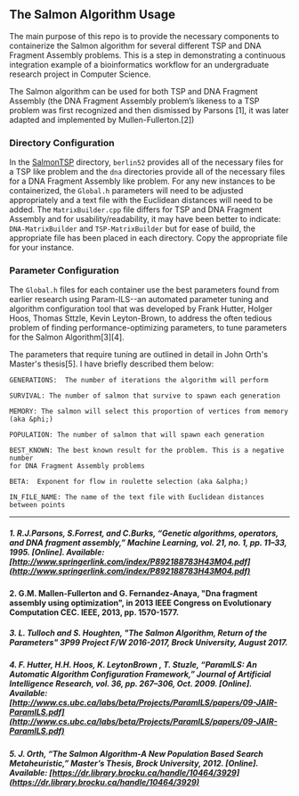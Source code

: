 ## The Salmon Algorithm Usage

The main purpose of this repo is to provide the necessary components to
containerize the Salmon algorithm for several different TSP and DNA Fragment
Assembly problems. This is a step in demonstrating a continuous integration example of
a bioinformatics workflow for an undergraduate research project in Computer
Science.

The Salmon algorithm can be used for both TSP and DNA Fragment Assembly (the DNA
Fragment Assembly problem’s likeness to a TSP problem was first recognized and then
dismissed by Parsons [1], it was later adapted and implemented by Mullen-Fullerton.[2])

### Directory Configuration

In the [SalmonTSP](../SalmonTSP) directory, `berlin52` provides all of the
necessary files for a TSP like problem and the `dna` directories provide all of
the necessary files for a DNA Fragment Assembly like problem. For any new
instances to be containerized, the `Global.h` parameters will need to be adjusted appropriately and
a text file with the Euclidean distances will need to be added. The
`MatrixBuilder.cpp` file differs for TSP and DNA Fragment Assembly and for
usability/readability, it may have been better to indicate: `DNA-MatrixBuilder`
and `TSP-MatrixBuilder` but for ease of build, the appropriate file has been
placed in each directory. Copy the appropriate file for your instance.

### Parameter Configuration

The `Global.h` files for each container use the best parameters found from
earlier research using Param-ILS--an automated parameter tuning and algorithm configuration
tool that was developed by Frank Hutter, Holger Hoos,
Thomas Sttzle, Kevin Leyton-Brown, to address the often tedious problem of finding
performance-optimizing parameters, to tune parameters for the Salmon Algorithm[3][4].

The parameters that require tuning are outlined in detail in John Orth's Master's thesis[5].
I have briefly described them below:

```
GENERATIONS:  The number of iterations the algorithm will perform

SURVIVAL: The number of salmon that survive to spawn each generation

MEMORY: The salmon will select this proportion of vertices from memory (aka &phi;)

POPULATION: The number of salmon that will spawn each generation

BEST_KNOWN: The best known result for the problem. This is a negative number
for DNA Fragment Assembly problems

BETA:  Exponent for flow in roulette selection (aka &alpha;)

IN_FILE_NAME: The name of the text file with Euclidean distances between points
```





---
##### 1. R.J.Parsons, S.Forrest, and C.Burks, “Genetic algorithms, operators, and DNA fragment assembly,” Machine Learning, vol. 21, no. 1, pp. 11–33, 1995. [Online]. Available: [http://www.springerlink.com/index/P892188783H43M04.pdf](http://www.springerlink.com/index/P892188783H43M04.pdf)

#### 2. G.M. Mallen-Fullerton and G. Fernandez-Anaya, "Dna fragment assembly using optimization", in 2013 IEEE Congress on Evolutionary Computation CEC. IEEE, 2013, pp. 1570-1577.

##### 3. L. Tulloch and S. Houghten, "The Salmon Algorithm, Return of the Parameters" 3P99 Project F/W 2016-2017, Brock University, August 2017.

##### 4. F. Hutter, H.H. Hoos, K. LeytonBrown , T. Stuzle, “ParamILS: An Automatic Algorithm Configuration Framework,” Journal of Artificial Intelligence Research, vol. 36, pp. 267–306, Oct. 2009. [Online]. Available: [http://www.cs.ubc.ca/labs/beta/Projects/ParamILS/papers/09-JAIR-ParamILS.pdf](http://www.cs.ubc.ca/labs/beta/Projects/ParamILS/papers/09-JAIR-ParamILS.pdf)

##### 5. J. Orth, “The Salmon Algorithm-A New Population Based Search Metaheuristic,” Master’s Thesis, Brock University, 2012. [Online]. Available: [https://dr.library.brocku.ca/handle/10464/3929](https://dr.library.brocku.ca/handle/10464/3929)
